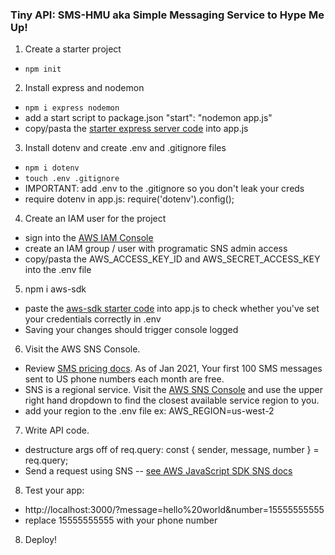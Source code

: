 ### Tiny API: SMS-HMU aka Simple Messaging Service to Hype Me Up! 

1. Create a starter project
 - `npm init`

2. Install express and nodemon
 - `npm i express nodemon`
 - add a start script to package.json "start": "nodemon app.js"
 - copy/pasta the [starter express server code](https://www.npmjs.com/package/express) into app.js 

3. Install dotenv and create .env and .gitignore files
 - `npm i dotenv`
 - `touch .env .gitignore`
 - IMPORTANT: add .env to the .gitignore so you don't leak your creds
 - require dotenv in app.js: require('dotenv').config();

4. Create an IAM user for the project
 - sign into the [AWS IAM Console](https://console.aws.amazon.com/iam/home)
 - create an IAM group / user with programatic SNS admin access 
 - copy/pasta the AWS_ACCESS_KEY_ID and AWS_SECRET_ACCESS_KEY into the .env file

5. npm i aws-sdk
  - paste the [aws-sdk starter code](https://docs.aws.amazon.com/sdk-for-javascript/v2/developer-guide/getting-started-nodejs.html#getting-started-nodejs-credentials) into app.js to check whether you've set your credentials correctly in .env
  - Saving your changes should trigger console logged

6. Visit the AWS SNS Console. 
  - Review [SMS pricing docs](https://aws.amazon.com/sns/sms-pricing/). As of Jan 2021, Your first 100 SMS messages sent to US phone numbers each month are free.
  - SNS is a regional service. Visit the [AWS SNS Console](console.aws.amazon.com/sns/) and use the upper right hand dropdown to find the closest available service region to you.
  - add your region to the .env file ex: AWS_REGION=us-west-2

7. Write API code.
 - destructure args off of req.query: const { sender, message, number } = req.query;
 - Send a request using SNS -- [see AWS JavaScript SDK SNS docs](https://docs.aws.amazon.com/AWSJavaScriptSDK/latest/AWS/SNS.html)

8. Test your app: 
 - http://localhost:3000/?message=hello%20world&number=15555555555
 - replace 15555555555 with your phone number

8. Deploy!